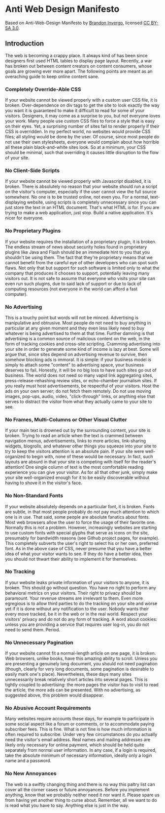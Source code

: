 # Anti Web Design Manifesto

Based on <span xmlns:cc="http://creativecommons.org/ns#" xmlns:dct="http://purl.org/dc/terms/" about="http://brandon.invergo.net/news/2013-03-10-Anti-web-design-Manifesto.html"><span property="dct:title">Anti-Web-Design Manifesto</span> by <a rel="cc:attributionURL" property="cc:attributionName" href="http://brandon.invergo.net">Brandon Invergo</a>, licensed <a rel="license" href="http://creativecommons.org/licenses/by-sa/3.0/">CC BY-SA 3.0</a></span>.

## Introduction

The web is becoming a crappy place. It always kind of has been since designers first used HTML tables to display page layout. Recently, a war has broken out between content creators on content consumers, whose goals are growing ever more apart. The following points are meant as an overaching guide to keep online content sane.

### Completely Override-Able CSS

If your website cannot be viewed properly with a custom user CSS file, it is broken. Over-dependence on div tags to get the site to look exactly the way you want it is guaranteed to make it difficult to read for some of your visitors. Designers, it may come as a surprise to you, but not everyone loves your work. Many people use custom CSS files to force a style that is easy on their eyes. Yet, a surprising number of sites fail to render properly if their CSS is overridden. In my perfect world, no websites would provide CSS files; all styling would be done by the user. Of course, since most people do not use their own stylesheets, everyone would complain about how horrible all these plain black-and-white sites look. So at a minimum, your CSS should be minimal, such that overriding it causes little disruption to the flow of your site.

### No Client-Side Scripts

If your website cannot be viewed properly with Javascript disabled, it is broken. There is absolutely no reason that your website should run a script on the visitor's computer, especially if the user cannot view the full source somewhere. No one is to be trusted online, not even you. For a normal, text-displaying website, using scripts is completely unnecessary since you can just store the text in an HTML document. That's what HTML is for. If you are trying to make a web application, just stop. Build a native application. It's nicer for everyone.

### No Proprietary Plugins

If your website requires the installation of a proprietary plugin, it is broken. The endless stream of news about security holes found in proprietary plugins like Java and Flash should be an immediate hint to you that you shouldn't be using them. The fact that they're proprietary means that we cannot benefit from the careful eye of other developers who can spot such flaws. Not only that but support for such software is limited only to what the company that produces it chooses to support, potentially leaving many visitors out. It is not safe to assume that everyone who visits your site can even run such plugins, due to said lack of support or due to lack of computing resources (not everyone in the world can afford a fast computer).

### No Advertising

This is a touchy point but words will not be minced. Advertising is manipulative and obtrusive. Most people do not need to buy anything in particular at any given moment and they even less likely need to buy whatever is being advertised to them at that time. Further damning is that advertising is a common source of malicious content on the web, in the form of tracking cookies and cross-site scripting. Cramming advertising into your site in order to generate some kind of income is lazy at best. Some will argue that, since sites depend on advertising revenue to survive, then somehow blocking ads is immoral. It is simple: if your business model is simply to attach some "content" to advertising space, your business deserves to fail. Honestly, it will be no big loss to have such sites go out of business. The world does not need so many vapid link aggregating sites, press-release-rehashing review sites, or echo-chamber journalism sites. If you really must host advertisements, be respectful of your visitors. Host the ads on your own server; do not fetch them remotely. Do not use moving images, pop-ups, audio, video, "click-through" links, or anything else that serves to distract the visitor from what they actually came to your site to see.

### No Frames, Multi-Columns or Other Visual Clutter

If your main text is drowned out by the surrounding content, your site is broken. Trying to read an article when the text is crammed between navigation menus, advertisements, links to more articles, link-sharing widgets, blogrolls, and whatever other things you squeeze into your site to try to keep the visitors attention is an absolute pain. If your site were well-organized to begin with, none of these would be necessary. In fact, such layouts are absurd in that your site is competing with itself for the reader's attention! One single column of text is the most comfortable reading experience you can give your visitor. As for all that other junk, simply make your site well-organized enough for it to be easily discoverable without having to shove it in the visitor's face.

### No Non-Standard Fonts

If your website absolutely depends on a particular font, it is broken. Fonts are subtle, in that most people probably do not pay much attention to which one is in use. That said, some people are absolute fanatics about fonts. Most web browsers allow the user to force the usage of their favorite one. Normally this is not a problem. However, increasingly websites are starting to use custom fonts with special glyphs that serve as icons on the site, presumably for bandwidth reasons (see Github project pages, for example). This completely subverts the user's right to select his or her own, preferred font. As in the above case of CSS, never presume that you have a better idea of what your visitor wants to see. If they do have a better idea, then you should not thwart their ability to implement it for themselves.

### No Tracking

If your website leaks private information of your visitors to anyone, it is broken. This should go without question. You have no right to perform any behavioral metrics on your visitors. Their right to privacy should be paramount. Your revenue streams are irrelevant to them. Even more egregious is to allow third parties to do the tracking on your site and worse yet if it is done without any notification to the user. Nobody wants their every move tracked, be it in the web or in the real world. Respect your visitors' privacy and do not do any form of tracking. A word about cookies: unless you are providing a service that requires user log-in, you do not need to send them. Period.

### No Unnecessary Pagination

If your website cannot fit a normal-length article on one page, it is broken. Web browsers, unlike books, have this amazing ability to scroll. Unless you are presenting a genuinely long document, you should not need pagination (though, clearly for very long documents, some pagination is desirable to easily mark one's place). Nevertheless, these days many sites unnecessarily break relatively short articles into several pages. This is tightly coupled to advertising: the more pages the visitor has to visit to read the article, the more ads can be presented. With no advertising, as suggested above, this problem would disappear.

### No Abusive Account Requirements

Many websites require accounts these days, for example to participate in some social aspect like a forum or comments, or to accommodate paying subscriber fees. This is fine. What is not fine is how much information is often required to subscribe. Under very few circumstances do you actually need the visitor's email address. Real names and mailing addresses are likely only necessary for online payment, which should be held quite separately from normal user information. In any case, if a login is required, take the absolute minimum of necessary information, ideally only a login name and a password.

### No New Annoyances

The web is a swiftly changing thing and there is no way this paltry list can cover all the corner cases or future annoyances. Before you implement anything, know that we probably neither need it nor want it. Please spare us from having yet another thing to curse about. Remember, all we want to do is read what you have to say. Anything else is just in the way.
